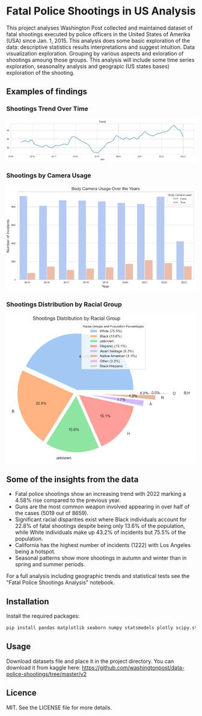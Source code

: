 # Fatal Police Shootings in US Analysis

This project analyses Washington Post collected and maintained dataset of fatal shootings executed by police officers in the United States of Amerika (USA) since Jan. 1, 2015. 
This analysis does some basic exploration of the data: descriptive statistics results interpretations and suggest intuition. Data visualization exploration. Grouping by various aspects and exloration of shootings amoung those groups. This analysis will include some time series exploration, seasonality analysis and geograpic (US states bases) exploration of the shooting.

## Examples of findings

### Shootings Trend Over Time
![Shootings Trend](images/Shootings_trend.PNG)

### Shootings by Camera Usage
![Shootings by Camera Usage](images/Shootings_trend_by_camera_usage.PNG)

### Shootings Distribution by Racial Group
![Shootings Distribution by Racial Group](images/Shootings_distribution_by_racial_group.PNG)

## Some of the insights from the data

- Fatal police shootings show an increasing trend with 2022 marking a 4.58% rise compared to the previous year.
- Guns are the most common weapon involved appearing in over half of the cases (5019 out of 8659).
- Significant racial disparities exist where Black individuals account for 22.8% of fatal shootings despite being only 13.6% of the population, while White individuals make up 43.2% of incidents but 75.5% of the population.
- California has the highest number of incidents (1222) with Los Angeles being a hotspot.
- Seasonal patterns show more shootings in autumn and winter than in spring and summer periods.

For a full analysis including geographic trends and statistical tests see the "Fatal Police Shootings Analysis" notebook.

## Installation

Install the required packages:
```bash
pip install pandas matplotlib seaborn numpy statsmodels plotly scipy.stats sklearn.linear_model
```

## Usage

Download datasets file and place it in the project directory. You can download it from kaggle here: https://github.com/washingtonpost/data-police-shootings/tree/master/v2

## Licence
MIT. See the LICENSE file for more details.
